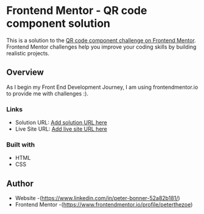 # Frontend Mentor - QR code component solution

This is a solution to the [QR code component challenge on Frontend Mentor](https://www.frontendmentor.io/challenges/qr-code-component-iux_sIO_H). Frontend Mentor challenges help you improve your coding skills by building realistic projects. 

## Overview
As I begin my Front End Development Journey, I am using frontendmentor.io to provide me with challenges :).

### Links

- Solution URL: [Add solution URL here](https://your-solution-url.com)
- Live Site URL: [Add live site URL here](https://your-live-site-url.com)

### Built with

- HTML
- CSS 

## Author

- Website -(https://www.linkedin.com/in/peter-bonner-52a82b181/)
- Frontend Mentor -(https://www.frontendmentor.io/profile/peterthezoe)


